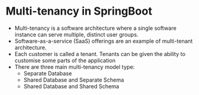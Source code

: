 # Multi-tenancy in SpringBoot

- Multi-tenancy is a software architecture where a single software instance can serve multiple, distinct user groups.
- Software-as-a-service (SaaS) offerings are an example of multi-tenant architecture.
- Each customer is called a tenant. Tenants can be given the ability to customise some parts of the application
- There are three main multi-tenancy model type:
  - Separate Database
  - Shared Database and Separate Schema 
  - Shared Database and Shared Schema

